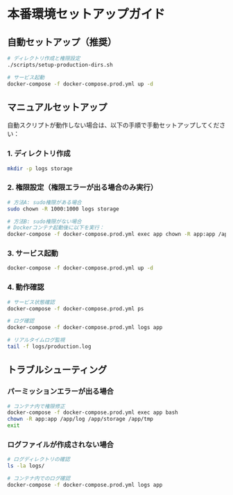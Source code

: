 # 本番環境セットアップガイド

## 自動セットアップ（推奨）

```bash
# ディレクトリ作成と権限設定
./scripts/setup-production-dirs.sh

# サービス起動
docker-compose -f docker-compose.prod.yml up -d
```

## マニュアルセットアップ

自動スクリプトが動作しない場合は、以下の手順で手動セットアップしてください：

### 1. ディレクトリ作成

```bash
mkdir -p logs storage
```

### 2. 権限設定（権限エラーが出る場合のみ実行）

```bash
# 方法A: sudo権限がある場合
sudo chown -R 1000:1000 logs storage

# 方法B: sudo権限がない場合
# Dockerコンテナ起動後に以下を実行：
docker-compose -f docker-compose.prod.yml exec app chown -R app:app /app/log /app/storage
```

### 3. サービス起動

```bash
docker-compose -f docker-compose.prod.yml up -d
```

### 4. 動作確認

```bash
# サービス状態確認
docker-compose -f docker-compose.prod.yml ps

# ログ確認
docker-compose -f docker-compose.prod.yml logs app

# リアルタイムログ監視
tail -f logs/production.log
```

## トラブルシューティング

### パーミッションエラーが出る場合

```bash
# コンテナ内で権限修正
docker-compose -f docker-compose.prod.yml exec app bash
chown -R app:app /app/log /app/storage /app/tmp
exit
```

### ログファイルが作成されない場合

```bash
# ログディレクトリの確認
ls -la logs/

# コンテナ内でのログ確認
docker-compose -f docker-compose.prod.yml logs app
```